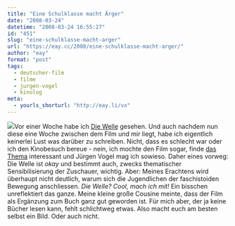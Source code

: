 ```yaml
---
title: "Eine Schulklasse macht Ärger"
date: "2008-03-24"
datetime: "2008-03-24 16:55:27"
id: "451"
slug: "eine-schulklasse-macht-arger"
url: "https://eay.cc/2008/eine-schulklasse-macht-arger/"
author: "eay"
format: "post"
tags:
  - deutscher-film
  - filme
  - jurgen-vogel
  - kinolog
meta:
  - yourls_shorturl: "http://eay.li/vx"
---
```


![](/uploads/2008/diewelle.jpg)Vor einer Woche habe ich [Die Welle](http://www.imdb.com/title/tt1063669/) gesehen. Und auch nachdem nun diese eine Woche zwischen dem Film und mir liegt, habe ich eigentlich keinerlei Lust was darüber zu schreiben. Nicht, dass es schlecht war oder ich den Kinobesuch bereue - nein, ich mochte den Film sogar, finde [das Thema](http://de.wikipedia.org/wiki/The_Third_Wave) interessant und Jürgen Vogel mag ich sowieso. Daher eines vorweg: Die Welle ist _okay_ und bestimmt auch, zwecks thematischer Sensibilisierung der Zuschauer, wichtig. Aber: Meines Erachtens wird überhaupt nicht deutlich, warum sich die Jugendlichen der faschistoiden Bewegung anschliessen. _Die Welle? Cool, mach ich mit!_ Ein bisschen unreflektiert das ganze. Meine kleine große Cousine meinte, dass der Film als Ergänzung zum Buch ganz gut geworden ist. Für mich aber, der ja keine Bücher lesen kann, fehlt schlichtweg etwas. Also macht euch am besten selbst ein Bild. Oder auch nicht.
